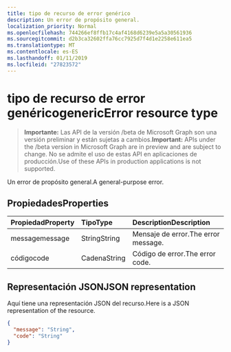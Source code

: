 ```yaml
---
title: tipo de recurso de error genérico
description: Un error de propósito general.
localization_priority: Normal
ms.openlocfilehash: 744266ef8ffb17c4af4168d6239e5a5a30561936
ms.sourcegitcommit: d2b3ca32602ffa76cc7925d7f4d1e2258e611ea5
ms.translationtype: MT
ms.contentlocale: es-ES
ms.lasthandoff: 01/11/2019
ms.locfileid: "27823572"
---
```

# <a name="genericerror-resource-type"></a><span data-ttu-id="1dc76-103">tipo de recurso de error genérico</span><span class="sxs-lookup"><span data-stu-id="1dc76-103">genericError resource type</span></span>

> <span data-ttu-id="1dc76-104">**Importante:** Las API de la versión /beta de Microsoft Graph son una versión preliminar y están sujetas a cambios.</span><span class="sxs-lookup"><span data-stu-id="1dc76-104">**Important:** APIs under the /beta version in Microsoft Graph are in preview and are subject to change.</span></span> <span data-ttu-id="1dc76-105">No se admite el uso de estas API en aplicaciones de producción.</span><span class="sxs-lookup"><span data-stu-id="1dc76-105">Use of these APIs in production applications is not supported.</span></span>

<span data-ttu-id="1dc76-106">Un error de propósito general.</span><span class="sxs-lookup"><span data-stu-id="1dc76-106">A general-purpose error.</span></span>

## <a name="properties"></a><span data-ttu-id="1dc76-107">Propiedades</span><span class="sxs-lookup"><span data-stu-id="1dc76-107">Properties</span></span>

| <span data-ttu-id="1dc76-108">Propiedad</span><span class="sxs-lookup"><span data-stu-id="1dc76-108">Property</span></span> | <span data-ttu-id="1dc76-109">Tipo</span><span class="sxs-lookup"><span data-stu-id="1dc76-109">Type</span></span> | <span data-ttu-id="1dc76-110">Description</span><span class="sxs-lookup"><span data-stu-id="1dc76-110">Description</span></span> |
|:---------|:-----|:------------|
| <span data-ttu-id="1dc76-111">message</span><span class="sxs-lookup"><span data-stu-id="1dc76-111">message</span></span> | <span data-ttu-id="1dc76-112">String</span><span class="sxs-lookup"><span data-stu-id="1dc76-112">String</span></span> | <span data-ttu-id="1dc76-113">Mensaje de error.</span><span class="sxs-lookup"><span data-stu-id="1dc76-113">The error message.</span></span> |
| <span data-ttu-id="1dc76-114">código</span><span class="sxs-lookup"><span data-stu-id="1dc76-114">code</span></span> | <span data-ttu-id="1dc76-115">Cadena</span><span class="sxs-lookup"><span data-stu-id="1dc76-115">String</span></span> | <span data-ttu-id="1dc76-116">Código de error.</span><span class="sxs-lookup"><span data-stu-id="1dc76-116">The error code.</span></span> |

## <a name="json-representation"></a><span data-ttu-id="1dc76-117">Representación JSON</span><span class="sxs-lookup"><span data-stu-id="1dc76-117">JSON representation</span></span>

<span data-ttu-id="1dc76-118">Aquí tiene una representación JSON del recurso.</span><span class="sxs-lookup"><span data-stu-id="1dc76-118">Here is a JSON representation of the resource.</span></span>

<!-- {
  "blockType": "resource",
  "optionalProperties": [
  ],
  "@odata.type": "microsoft.graph.genericError"
}-->

```json
{
  "message": "String",
  "code": "String"
}
```

